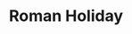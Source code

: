 ---
title: "Roman Holiday"
year: 1953
rating: 3.5
stars: "★★★½"
liked: false
rewatched: false
permalink: "roman-holiday"
watched_on: 2025-07-12
---